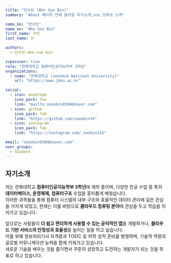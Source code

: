 ```yaml
---
title: "안수빈 (Ahn Soo Bin)"
summary: "About 페이지 안에 들어갈 자기소개,sns,깃허브 소개"

name_ko: "안수빈"
name_en: "Ahn Soo Bin"
first_name: 수빈
last_name: 안

authors:
  - 안수빈-ahn-soo-bin

superuser: true
role: "전북대학교 컴퓨터인공지능학부 3학년"
organizations:
  - name: "전북대학교 (Jeonbuk National University)"
    url: "https://www.jbnu.ac.kr"

social:
  - icon: envelope
    icon_pack: fas
    link: "mailto:sooobin0304@naver.com"
  - icon: github
    icon_pack: fab
    link: "https://github.com/sooobin34"
  - icon: instagram
    icon_pack: fab
    link: "https://instagram.com/_soobin116"

email: "sooobin0304@naver.com"
user_groups:
  - Student
---
```


## 자기소개

저는 전북대학교 **컴퓨터인공지능학부 3학년**에 재학 중이며, 다양한 전공 수업 중 특히 **데이터베이스, 운영체제, 컴퓨터구조** 수업을 흥미롭게 배웠습니다.  
이러한 과목들을 통해 컴퓨터 시스템의 내부 구조와 효율적인 데이터 관리에 깊은 관심을 가지게 되었고, 현재는 이를 바탕으로 **클라우드 컴퓨팅 분야**에 관심을 두고 학습을 이어가고 있습니다.  

앞으로는 사람들이 **더 쉽고 편리하게 사용할 수 있는 공익적인 앱**을 개발하거나, **클라우드 기반 서비스의 안정성과 효율성**을 높이는 일을 하고 싶습니다.  
이를 위해 정보처리기사 자격증과 TOEIC 등 어학 성적 준비를 병행하며, 기술적 역량과 글로벌 커뮤니케이션 능력을 함께 키워가고 있습니다.  
새로운 기술을 배우는 것을 즐기면서 꾸준히 성장하고 도전하는 개발자가 되는 것을 목표로 하고 있습니다.
